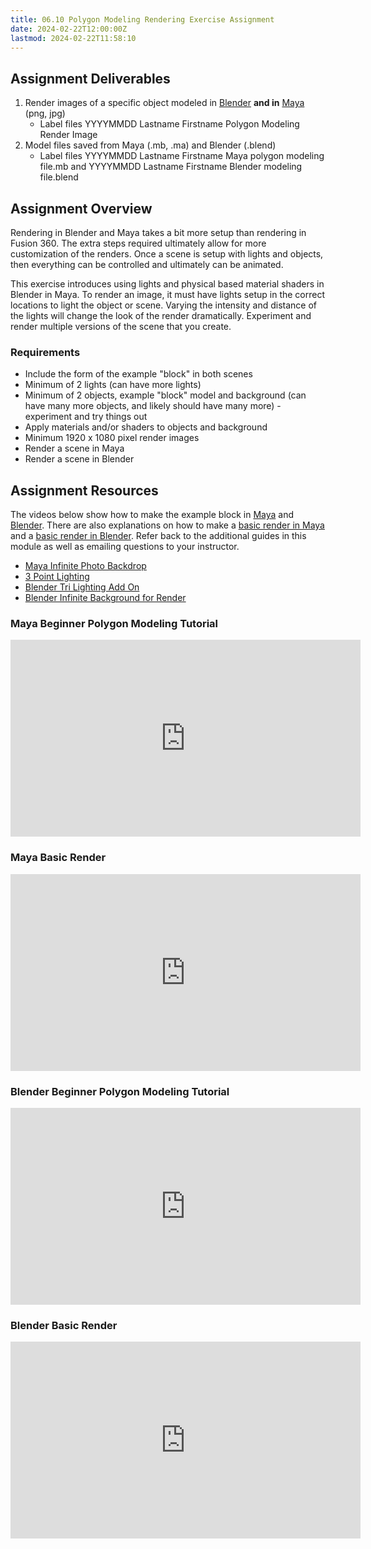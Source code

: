 ```yaml
---
title: 06.10 Polygon Modeling Rendering Exercise Assignment
date: 2024-02-22T12:00:00Z
lastmod: 2024-02-22T11:58:10
---
```


## Assignment Deliverables

1. Render images of a specific object modeled in [Blender](../../../../3d-modeling/blender/blender.md) **and in** [Maya](../../../../3d-modeling/maya/maya.md) (png, jpg)
   - Label files YYYYMMDD Lastname Firstname Polygon Modeling Render Image
2. Model files saved from Maya (.mb, .ma) and Blender (.blend)
   - Label files YYYYMMDD Lastname Firstname Maya polygon modeling file.mb and YYYYMMDD Lastname Firstname Blender modeling file.blend

## Assignment Overview

Rendering in Blender and Maya takes a bit more setup than rendering in Fusion 360. The extra steps required ultimately allow for more customization of the renders. Once a scene is setup with lights and objects, then everything can be controlled and ultimately can be animated.

This exercise introduces using lights and physical based material shaders in Blender in Maya. To render an image, it must have lights setup in the correct locations to light the object or scene. Varying the intensity and distance of the lights will change the look of the render dramatically. Experiment and render multiple versions of the scene that you create.

### Requirements

- Include the form of the example "block" in both scenes
- Minimum of 2 lights (can have more lights)
- Minimum of 2 objects, example "block" model and background (can have many more objects, and likely should have many more) - experiment and try things out
- Apply materials and/or shaders to objects and background
- Minimum 1920 x 1080 pixel render images
- Render a scene in Maya
- Render a scene in Blender

## Assignment Resources

The videos below show how to make the example block in [Maya](https://youtu.be/lLItO9mBwxM) and [Blender](https://youtu.be/L5e7ysUUI7A). There are also explanations on how to make a [basic render in Maya](https://youtu.be/9RHh4OSPKQQ) and a [basic render in Blender](https://youtu.be/Qw8jl8mKEsY). Refer back to the additional guides in this module as well as emailing questions to your instructor.

- [Maya Infinite Photo Backdrop](https://youtu.be/y2ylWfbrC58)
- [3 Point Lighting](https://youtu.be/1nYSVw6-GxA)
- [Blender Tri Lighting Add On](https://youtu.be/SbMuowrbKe0)
- [Blender Infinite Background for Render](https://youtu.be/lsEYDk00WFs)

<div class="video-grid">

<div class="video-card">

### Maya Beginner Polygon Modeling Tutorial

<div class="iframe-16-9-container">
<iframe class="youTubeIframe" width="560" height="315" src="https://www.youtube.com/embed/lLItO9mBwxM?rel=0" title="YouTube video player" frameborder="0" allow="accelerometer; autoplay; clipboard-write; encrypted-media; gyroscope; picture-in-picture; web-share" allowfullscreen></iframe>
</div>
</div>

<div class="video-card">

### Maya Basic Render

<div class="iframe-16-9-container">
<iframe class="youTubeIframe"  width="560" height="315" src="https://www.youtube.com/embed/9RHh4OSPKQQ?rel=0" title="YouTube video player" frameborder="0" allow="accelerometer; autoplay; clipboard-write; encrypted-media; gyroscope; picture-in-picture; web-share" allowfullscreen></iframe>
</div>
</div>

<div class="video-card">

### Blender Beginner Polygon Modeling Tutorial

<div class="iframe-16-9-container">
<iframe class="youTubeIframe" width="560" height="315" src="https://www.youtube.com/embed/L5e7ysUUI7A?rel=0" title="YouTube video player" frameborder="0" allow="accelerometer; autoplay; clipboard-write; encrypted-media; gyroscope; picture-in-picture; web-share" allowfullscreen></iframe>
</div>
</div>

<div class="video-card">

### Blender Basic Render

<div class="iframe-16-9-container">
<iframe class="youTubeIframe"  width="560" height="315" src="https://www.youtube.com/embed/Qw8jl8mKEsY?rel=0" title="YouTube video player" frameborder="0" allow="accelerometer; autoplay; clipboard-write; encrypted-media; gyroscope; picture-in-picture; web-share" allowfullscreen></iframe>
</div>
</div>

</div>
